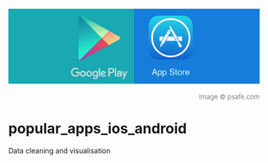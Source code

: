 <img align="center">![Image](https://github.com/vcai01/popular_apps_ios_android/blob/master/psafe.com_header.jpg)
<div align="right"><font color=grey size=2>Image © psafe.com</font></div>


# popular_apps_ios_android
Data cleaning and visualisation
